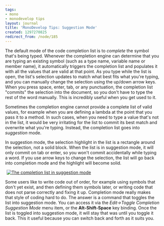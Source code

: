 ```yaml
---
tags:
- mono
- monodevelop tips
layout: journal
title: 'MonoDevelop Tips: Suggestion Mode'
created: 1297270825
redirect_from: /node/185
---
```

The default mode of the code completion list is to <em>complete</em> the symbol that's being typed. Whenever the completion engine can determine that you are typing an existing symbol (such as a type name, variable name or member name), it automatically triggers the completion list and populates it with all the values that are valid at that point. As you type while the list is open, the list's selection updates to match what best fits what you're typing, and you can manually change the selection using the up/down arrow keys. When you press space, enter, tab, or any punctuation, the completion list "commits" the selection into the document, so you don't have to type the rest of the word manually. This is incredibly useful when you get used to it.

Sometimes the completion engine cannot provide a complete list of valid values, for example when you are defining a lambda at the point that you pass it to a method. In such cases, when you need to type a value that's not in the list, it would be very irritating for the list to commit its best match and overwrite what you're typing. Instead, the completion list goes into <em>suggestion</em> mode.

In suggestion mode, the selection highlight in the list is a rectangle around the selection, not a solid block. When the list is in suggestion mode, it will only commit on tab or enter, so you won't commit accidentally while typing a word. If you use arrow keys to change the selection, the list will go back into completion mode and the highlight will become solid.

<a href="http://mjhutchinson.com/files/images/md-tips/suggestion-mode.png" rel="lightbox[md_tips_suggestion_mode]" title="The completion list in suggestion mode"><img src="http://mjhutchinson.com/files/images/md-tips/suggestion-mode.png" alt="The completion list in suggestion mode" style="max-width:98%; display:block;margin-left:auto;margin-right:auto;" /></a>

Some users like to write code out of order, for example using symbols that don't yet exist, and then defining them symbols later, or writing code that does not parse correctly and fixing it up. Completion mode really makes that style of coding hard to do. The answer is a command that toggles the list into suggestion mode. You can access it via the <em>Edit->Toggle Completion Suggestion Mode</em> menu item, or the <strong>Alt-Shift-Space</strong> key binding. Once the list is toggled into suggestion mode, it will stay that was until you toggle it back. This it useful because you can switch back and forth as it suits you.
